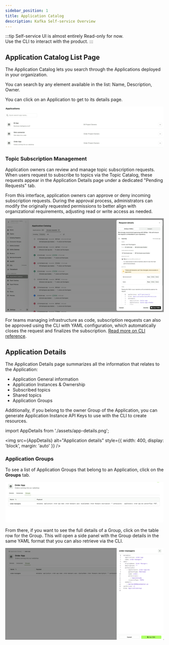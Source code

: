 ```yaml
---
sidebar_position: 1
title: Application Catalog
description: Kafka Self-service Overview
---
```


:::tip 
Self-service UI is almost entirely Read-only for now.  
Use the CLI to interact with the product.
:::

## Application Catalog List Page

The Application Catalog lets you search through the Applications deployed in your organization.  

You can search by any element available in the list: Name, Description, Owner.

You can click on an Application to get to its details page.

![Application Catalog](assets/app-catalog.png)

### Topic Subscription Management

Application owners can review and manage topic subscription requests. When users request to subscribe to topics via the Topic Catalog, these requests appear in the Application Details page under a dedicated "Pending Requests" tab.

From this interface, application owners can approve or deny incoming subscription requests. During the approval process, administrators can modify the originally requested permissions to better align with organizational requirements, adjusting read or write access as needed.

![Application catalog request approval](/images/changelog/platform/v34/app-catalog-request.png)

For teams managing infrastructure as code, subscription requests can also be approved using the CLI with YAML configuration, which automatically closes the request and finalizes the subscription. [Read more on CLI reference](/platform/reference/cli-reference/).

## Application Details

The Application Details page summarizes all the information that relates to the Application:
- Application General information
- Application Instances & Ownership
- Subscribed topics
- Shared topics
- Application Groups

Additionally, if you belong to the owner Group of the Application, you can generate Application Instance API Keys to use with the CLI to create resources.

import AppDetails from './assets/app-details.png';

<img src={AppDetails} alt="Application details" style={{ width: 400, display: 'block', margin: 'auto' }} />

### Application Groups

To see a list of Application Groups that belong to an Application, click on the **Groups** tab.

![Application Groups](assets/app-groups.png)

From there, if you want to see the full details of a Group, click on the table row for the Group. This will open a side panel with the Group details in the same YAML format that you can also retrieve via the CLI.

![Application Group Details](assets/app-group-details.png)



